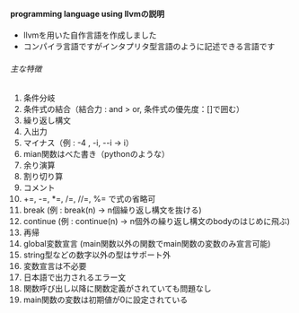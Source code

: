 #### programming language using llvmの説明

* llvmを用いた自作言語を作成しました 
* コンパイラ言語ですがインタプリタ型言語のように記述できる言語です

###### 主な特徴

1. 条件分岐
2. 条件式の結合（結合力 : and > or, 条件式の優先度：[]で囲む）
3. 繰り返し構文
4. 入出力
5. マイナス（例 : -4 , -i, --i -> i）
6. mian関数はべた書き（pythonのような）
7. 余り演算
8. 割り切り算
9. コメント
10. +=, -=, *=, /=, //=, %= で式の省略可
11. break (例 : break(n) -> n個繰り返し構文を抜ける)
12. continue (例 : continue(n) -> n個外の繰り返し構文のbodyのはじめに飛ぶ)
13. 再帰
14. global変数宣言 (main関数以外の関数でmain関数の変数のみ宣言可能)
15. string型などの数字以外の型はサポート外
16. 変数宣言は不必要
17. 日本語で出力されるエラー文
18. 関数呼び出し以降に関数定義がされていても問題なし
19. main関数の変数は初期値が0に設定されている
